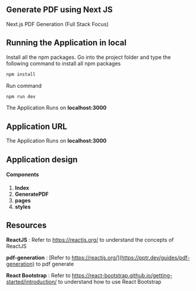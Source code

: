 ## Generate PDF using Next JS

Next.js PDF Generation (Full Stack Focus)​

## Running the Application in local

Install all the npm packages. Go into the project folder and type the following command to install all npm packages

```bash
npm install
```

Run command

```bash
npm run dev

```

The Application Runs on **localhost:3000**

## Application URL

The Application Runs on **localhost:3000**

## Application design

#### Components

1. **Index**
2. **GeneratePDF**
3. **pages**
4. **styles**

## Resources

**ReactJS** : Refer to https://reactjs.org/ to understand the concepts of ReactJS

**pdf-generation** : [Refer to https://reactjs.org/](https://pptr.dev/guides/pdf-generation) to pdf generate

**React Bootstrap** : Refer to https://react-bootstrap.github.io/getting-started/introduction/ to understand how to use React Bootstrap
